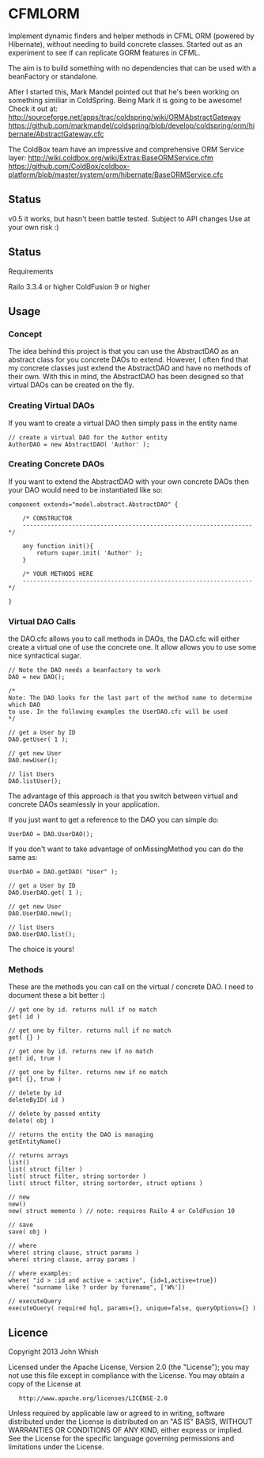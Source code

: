 CFMLORM
======================================================================

Implement dynamic finders and helper methods in CFML ORM (powered by Hibernate), without needing to build concrete classes. 
Started out as an experiment to see if can replicate GORM features in CFML. 

The aim is to build something with no dependencies that can be used with a beanFactory or standalone.

After I started this, Mark Mandel pointed out that he's been working on something similiar in ColdSpring. Being Mark it is going to be awesome! Check it out at:
http://sourceforge.net/apps/trac/coldspring/wiki/ORMAbstractGateway
https://github.com/markmandel/coldspring/blob/develop/coldspring/orm/hibernate/AbstractGateway.cfc

The ColdBox team have an impressive and comprehensive ORM Service layer:
http://wiki.coldbox.org/wiki/Extras:BaseORMService.cfm
https://github.com/ColdBox/coldbox-platform/blob/master/system/orm/hibernate/BaseORMService.cfc

Status
----------------------------------------------------------------------

v0.5
	it works, but hasn't been battle tested. Subject to API changes 
	Use at your own risk :)

Status
----------------------------------------------------------------------

Requirements

Railo 3.3.4 or higher
ColdFusion 9 or higher


Usage
----------------------------------------------------------------------

### Concept

The idea behind this project is that you can use the AbstractDAO as an abstract
class for you concrete DAOs to extend. However, I often find that my concrete
classes just extend the AbstractDAO and have no methods of their own. With this in 
mind, the AbstractDAO has been designed so that virtual DAOs can be created on the 
fly.

### Creating Virtual DAOs

If you want to create a virtual DAO then simply pass in the entity name

	// create a virtual DAO for the Author entity
	AuthorDAO = new AbstractDAO( 'Author' );
	
### Creating Concrete DAOs

If you want to extend the AbstractDAO with your own concrete DAOs then your
DAO would need to be instantiated like so:

	component extends="model.abstract.AbstractDAO" {
	
		/* CONSTRUCTOR 
		----------------------------------------------------------------- */
		  
		any function init(){
			return super.init( 'Author' );
		}
		
		/* YOUR METHODS HERE 
		----------------------------------------------------------------- */
		
	}

### Virtual DAO Calls

the DAO.cfc allows you to call methods in DAOs, the DAO.cfc will either create a virtual
one of use the concrete one. It allow allows you to use some nice syntactical
sugar.

	// Note the DAO needs a beanfactory to work  
	DAO = new DAO();
	
	/*
	Note: The DAO looks for the last part of the method name to determine which DAO
	to use. In the following examples the UserDAO.cfc will be used
	*/
	
	// get a User by ID
	DAO.getUser( 1 );
	
	// get new User
	DAO.newUser();
	
	// list Users
	DAO.listUser();
	
The advantage of this approach is that you switch between virtual and concrete DAOs
seamlessly in your application. 

If you just want to get a reference to the DAO you can simple do:

	UserDAO = DAO.UserDAO();
	
If you don't want to take advantage of onMissingMethod you can do the same as:

	UserDAO = DAO.getDAO( "User" );
	
	// get a User by ID
	DAO.UserDAO.get( 1 );
	
	// get new User
	DAO.UserDAO.new();
	
	// list Users
	DAO.UserDAO.list();

The choice is yours!

### Methods

These are the methods you can call on the virtual / concrete DAO. I need to document these a bit better :)

	// get one by id. returns null if no match
	get( id )
	
	// get one by filter. returns null if no match
	get( {} )
	
	// get one by id. returns new if no match
	get( id, true )
	
	// get one by filter. returns new if no match
	get( {}, true )
	
	// delete by id
	deleteByID( id )
	
	// delete by passed entity
	delete( obj )
	
	// returns the entity the DAO is managing
	getEntityName()
	
	// returns arrays
	list()
	list( struct filter )
	list( struct filter, string sortorder )
	list( struct filter, string sortorder, struct options )
	
	// new
	new()
	new( struct memento ) // note: requires Railo 4 or ColdFusion 10
	
	// save
	save( obj )
	
	// where
	where( string clause, struct params )
	where( string clause, array params )
	
	// where examples:
	where( "id > :id and active = :active", {id=1,active=true})
	where( "surname like ? order by forename", ['W%'])
	
	// executeQuery
	executeQuery( required hql, params={}, unique=false, queryOptions={} )
	
	
Licence
----------------------------------------------------------------------

   Copyright 2013 John Whish

   Licensed under the Apache License, Version 2.0 (the "License");
   you may not use this file except in compliance with the License.
   You may obtain a copy of the License at

       http://www.apache.org/licenses/LICENSE-2.0

   Unless required by applicable law or agreed to in writing, software
   distributed under the License is distributed on an "AS IS" BASIS,
   WITHOUT WARRANTIES OR CONDITIONS OF ANY KIND, either express or implied.
   See the License for the specific language governing permissions and
   limitations under the License.
